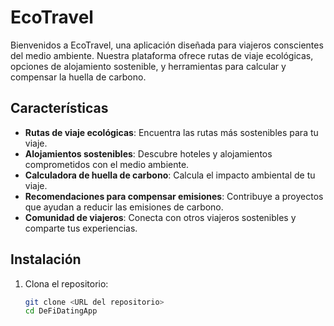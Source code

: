 # EcoTravel

Bienvenidos a EcoTravel, una aplicación diseñada para viajeros conscientes del medio ambiente. Nuestra plataforma ofrece rutas de viaje ecológicas, opciones de alojamiento sostenible, y herramientas para calcular y compensar la huella de carbono.

## Características

- **Rutas de viaje ecológicas**: Encuentra las rutas más sostenibles para tu viaje.
- **Alojamientos sostenibles**: Descubre hoteles y alojamientos comprometidos con el medio ambiente.
- **Calculadora de huella de carbono**: Calcula el impacto ambiental de tu viaje.
- **Recomendaciones para compensar emisiones**: Contribuye a proyectos que ayudan a reducir las emisiones de carbono.
- **Comunidad de viajeros**: Conecta con otros viajeros sostenibles y comparte tus experiencias.

## Instalación

1. Clona el repositorio:
   ```bash
   git clone <URL del repositorio>
   cd DeFiDatingApp
